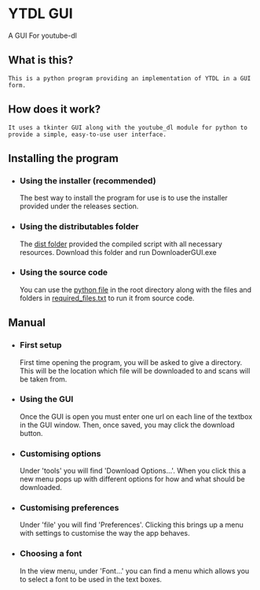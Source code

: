 # YTDL GUI
A GUI For youtube-dl
## What is this?
	This is a python program providing an implementation of YTDL in a GUI form.
## How does it work?
	It uses a tkinter GUI along with the youtube_dl module for python to provide a simple, easy-to-use user interface.
	
## Installing the program
- ### Using the installer (recommended)
	The best way to install the program for use is to use the installer provided under the releases section.
- ### Using the distributables folder
	The [dist folder](dist/DownloaderGUI) provided the compiled script with all necessary resources. Download this folder and run DownloaderGUI.exe
- ### Using the source code
	You can use the [python file](__main__.py) in the root directory along with the files and folders in [required_files.txt](required_files.txt) to run it from source code.
	
## Manual
- ### First setup
	First time opening the program, you will be asked to give a directory. 
	This will be the location which file will be downloaded to and scans will be taken from.

- ### Using the GUI
	Once the GUI is open you must enter one url on each line of the textbox in the GUI window. 
	Then, once saved, you may click the download button.
	
- ### Customising options
	Under 'tools' you will find 'Download Options...'. 
	When you click this a new menu pops up with different options for how and what should be downloaded.
	
- ### Customising preferences
	Under 'file' you will find 'Preferences'. 
	Clicking this brings up a menu with settings to customise the way the app behaves.

- ### Choosing a font
	In the view menu, under 'Font...' you can find a menu which allows you to select a font to be used in the text boxes.
